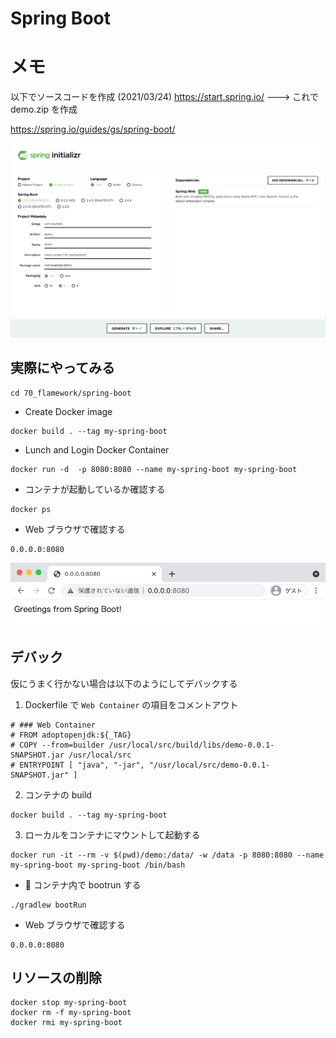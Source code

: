 # Spring Boot


# メモ

以下でソースコードを作成 (2021/03/24)
https://start.spring.io/
---> これで demo.zip を作成

https://spring.io/guides/gs/spring-boot/

![](./img/01.png)

## 実際にやってみる

```
cd 70_flamework/spring-boot
```

+ Create Docker image

```
docker build . --tag my-spring-boot
```

+ Lunch and Login Docker Container

```
docker run -d  -p 8080:8080 --name my-spring-boot my-spring-boot
```

+ コンテナが起動しているか確認する

```
docker ps
```

+ Web ブラウザで確認する

```
0.0.0.0:8080
```

![](./img/02.png)

## デバック

仮にうまく行かない場合は以下のようにしてデバックする

1. Dockerfile で `Web Container` の項目をコメントアウト

```
# ### Web Container
# FROM adoptopenjdk:${_TAG}
# COPY --from=builder /usr/local/src/build/libs/demo-0.0.1-SNAPSHOT.jar /usr/local/src
# ENTRYPOINT [ "java", "-jar", "/usr/local/src/demo-0.0.1-SNAPSHOT.jar" ]
```

2. コンテナの build

```
docker build . --tag my-spring-boot
```

3. ローカルをコンテナにマウントして起動する

```
docker run -it --rm -v $(pwd)/demo:/data/ -w /data -p 8080:8080 --name my-spring-boot my-spring-boot /bin/bash
```

+ :whale: コンテナ内で bootrun する

```
./gradlew bootRun
```

+ Web ブラウザで確認する

```
0.0.0.0:8080
```

## リソースの削除

```
docker stop my-spring-boot
docker rm -f my-spring-boot
docker rmi my-spring-boot
```